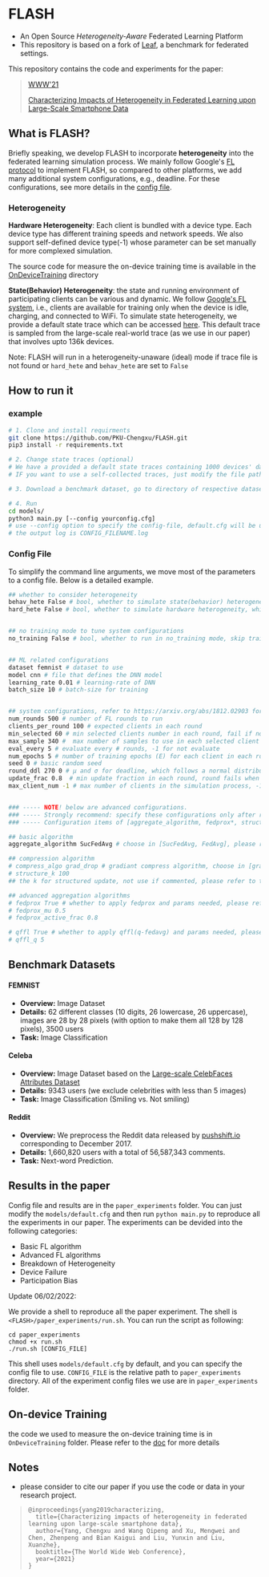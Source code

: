 # FLASH

- An Open Source *Heterogeneity-Aware* Federated Learning Platform
- This repository is based on a fork of [Leaf](https://leaf.cmu.edu/), a benchmark for federated settings.

This repository contains the code and experiments for the paper:

>  [WWW'21](https://www2021.thewebconf.org/)
>
> [Characterizing Impacts of Heterogeneity in Federated Learning upon Large-Scale Smartphone Data]()

## What is FLASH?

Briefly speaking, we develop FLASH to incorporate **heterogeneity** into the federated learning simulation process. We mainly follow Google's [FL protocol](https://arxiv.org/pdf/1902.01046.pdf) to implement FLASH, so compared to other platforms, we add many additional system configurations, e.g., deadline. For these configurations, see more details in the [config file](#config).

### Heterogeneity

**Hardware Heterogeneity**: Each client is bundled with a device type. Each device type has different training speeds and network speeds. We also support self-defined device type(-1) whose parameter can be set manually for more complexed simulation. 

The source code for measure the on-device training time is available in the [OnDeviceTraining](./OnDeviceTraining) directory

**State(Behavior) Heterogeneity**: the state and running environment of participating clients can be various and dynamic. We follow [Google's FL system](https://arxiv.org/pdf/1902.01046.pdf), i.e., clients are available for training only when the device is idle, charging, and connected to WiFi. To simulate state heterogeneity, we provide a default state trace which can be accessed [here](./data/state_traces.json). This default trace is sampled from the large-scale real-world trace (as we use in our paper) that involves upto 136k devices.

Note: FLASH will run in a heterogeneity-unaware (ideal) mode if trace file is not found or `hard_hete` and `behav_hete` are set to `False`



## How to run it

### example

```bash
# 1. Clone and install requirments
git clone https://github.com/PKU-Chengxu/FLASH.git
pip3 install -r requirements.txt

# 2. Change state traces (optional)
# We have a provided a default state traces containing 1000 devices' data, located at the ./data/ dir. 
# IF you want to use a self-collected traces, just modify the file path in [models/client.py](models/client.py), i.e. with open('/path/to/state_traces.json', 'r', encoding='utf-8') as f: 

# 3. Download a benchmark dataset, go to directory of respective dataset `data/$DATASET` for instructions on generating the benchmark dataset

# 4. Run
cd models/
python3 main.py [--config yourconfig.cfg]
# use --config option to specify the config-file, default.cfg will be used if not specified
# the output log is CONFIG_FILENAME.log
```

<h3 id="config">Config File</h3>
To simplify the command line arguments, we move most of the parameters to a <span id="jump">config file</span>. Below is a detailed example.

```bash
## whether to consider heterogeneity
behav_hete False # bool, whether to simulate state(behavior) heterogeneity
hard_hete False # bool, whether to simulate hardware heterogeneity, which contains differential on-device training time and network speed


## no training mode to tune system configurations
no_training False # bool, whether to run in no_training mode, skip training process if True


## ML related configurations
dataset femnist # dataset to use
model cnn # file that defines the DNN model
learning_rate 0.01 # learning-rate of DNN
batch_size 10 # batch-size for training 


## system configurations, refer to https://arxiv.org/abs/1812.02903 for more details
num_rounds 500 # number of FL rounds to run
clients_per_round 100 # expected clients in each round
min_selected 60 # min selected clients number in each round, fail if not satisfied
max_sample 340 #  max number of samples to use in each selected client
eval_every 5 # evaluate every # rounds, -1 for not evaluate
num_epochs 5 # number of training epochs (E) for each client in each round
seed 0 # basic random seed
round_ddl 270 0 # μ and σ for deadline, which follows a normal distribution
update_frac 0.8  # min update fraction in each round, round fails when fraction of clients that successfully upload their is not less than "update_frac"
max_client_num -1 # max number of clients in the simulation process, -1 for infinite


### ----- NOTE! below are advanced configurations. 
### ----- Strongly recommend: specify these configurations only after reading the source code. 
### ----- Configuration items of [aggregate_algorithm, fedprox*, structure_k, qffl*] are mutually-exclusive 

## basic algorithm
aggregate_algorithm SucFedAvg # choose in [SucFedAvg, FedAvg], please refer to models/server.py for more details. In the configuration file, SucFedAvg refers to the "FedAvg" algorithm described in https://arxiv.org/pdf/1602.05629.pdf

## compression algorithm
# compress_algo grad_drop # gradiant compress algorithm, choose in [grad_drop, sign_sgd], not use if commented
# structure_k 100
## the k for structured update, not use if commented, please refer to the arxiv for more 

## advanced aggregation algorithms
# fedprox True # whether to apply fedprox and params needed, please refer to the sysml'20 (https://arxiv.org/pdf/1812.06127.pdf) for more details
# fedprox_mu 0.5
# fedprox_active_frac 0.8

# qffl True # whether to apply qffl(q-fedavg) and params needed, please refer to the ICLR'20 (https://arxiv.org/pdf/1905.10497.pdf) for more
# qffl_q 5
```


## Benchmark Datasets

#### FEMNIST

- **Overview:** Image Dataset
- **Details:** 62 different classes (10 digits, 26 lowercase, 26 uppercase), images are 28 by 28 pixels (with option to make them all 128 by 128 pixels), 3500 users
- **Task:** Image Classification



#### Celeba

- **Overview:** Image Dataset based on the [Large-scale CelebFaces Attributes Dataset](http://mmlab.ie.cuhk.edu.hk/projects/CelebA.html)
- **Details:** 9343 users (we exclude celebrities with less than 5 images)
- **Task:** Image Classification (Smiling vs. Not smiling)



#### Reddit

- **Overview:** We preprocess the Reddit data released by [pushshift.io](https://files.pushshift.io/reddit/) corresponding to December 2017.
- **Details:** 1,660,820 users with a total of 56,587,343 comments. 
- **Task:** Next-word Prediction.



## Results in the paper

Config file and results are in the `paper_experiments` folder. You can just modify the `models/default.cfg` and then run `python main.py` to reproduce all the experiments in our paper. The experiments can be devided into the following categories:

- Basic FL algorithm
- Advanced FL algorithms
- Breakdown of Heterogeneity
- Device Failure
- Participation Bias

Update 06/02/2022:

We provide a shell to reproduce all the paper experiment. The shell is `<FLASH>/paper_experiments/run.sh`. You can run the script as following:

```shell
cd paper_experiments
chmod +x run.sh
./run.sh [CONFIG_FILE]
```

This shell uses `models/default.cfg` by default, and you can specify the config file to use. `CONFIG_FILE` is the relative path to `paper_experiments` directory. All of the experiment config files we use are in `paper_experiments` folder.

## On-device Training

the code we used to measure the on-device training time is in `OnDeviceTraining` folder. Please refer to the [doc](OnDeviceTraining/README.md) for more details



## Notes

- please consider to cite our paper if you use the code or data in your research project.


> ```
> @inproceedings{yang2019characterizing,
>   title={Characterizing impacts of heterogeneity in federated learning upon large-scale smartphone data},
>   author={Yang, Chengxu and Wang Qipeng and Xu, Mengwei and Chen, Zhenpeng and Bian Kaigui and Liu, Yunxin and Liu, Xuanzhe},
>   booktitle={The World Wide Web Conference},
>   year={2021}
> }
> ```
